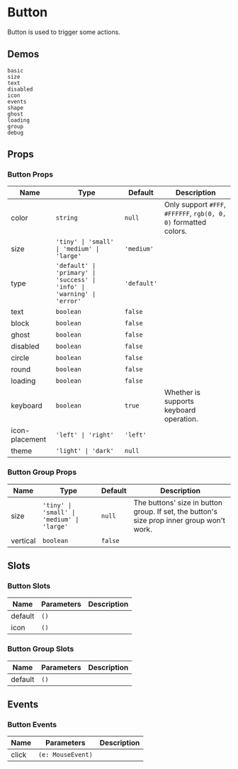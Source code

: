 # Button
Button is used to trigger some actions.
## Demos
```demo
basic
size
text
disabled
icon
events
shape
ghost
loading
group
debug
```
## Props
### Button Props
|Name|Type|Default|Description|
|-|-|-|-|
|color|`string`|`null`|Only support `#FFF`, `#FFFFFF`, `rgb(0, 0, 0)` formatted colors.|
|size|`'tiny' \| 'small' \| 'medium' \| 'large'`|`'medium'`||
|type|`'default' \| 'primary' \| 'success' \| 'info' \| 'warning' \| 'error'`|`'default'`||
|text|`boolean`|`false`||
|block|`boolean`|`false`||
|ghost|`boolean`|`false`||
|disabled|`boolean`|`false`||
|circle|`boolean`|`false`||
|round|`boolean`|`false`||
|loading|`boolean`|`false`||
|keyboard|`boolean`|`true`|Whether is supports keyboard operation.|
|icon-placement|`'left' \| 'right'`|`'left'`||
|theme|`'light' \| 'dark'`|`null`||

### Button Group Props
|Name|Type|Default|Description|
|-|-|-|-|
|size|`'tiny' \| 'small' \| 'medium' \| 'large'`|`null`|The buttons' size in button group. If set, the button's size prop inner group won't work.|
|vertical|`boolean`|`false`||

## Slots
### Button Slots
|Name|Parameters|Description|
|-|-|-|
|default|`()`||
|icon|`()`||

### Button Group Slots
|Name|Parameters|Description|
|-|-|-|
|default|`()`||

## Events
### Button Events
|Name|Parameters|Description|
|-|-|-|
|click|`(e: MouseEvent)`||